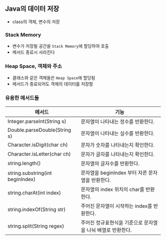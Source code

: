 ## Java의 데이터 저장
- class의 객체, 변수의 저장

### Stack Memory
- 변수가 저장될 공간을 `Stack Memory`에 할당하여 호출
- 메서드 종료시 사라진다

### Heap Space, 객체와 주소
- 클래스와 같은 객체들은 `Heap Space`에 할당됨
- 메서드가 종료되어도 객체의 데이터를 저장함

### 유용한 메서드들

| 메서드 | 기능 |
| --- | --- |
| Integer.parseInt(String s) | 문자열이 나타내는 정수를 반환한다. |
| Double.parseDouble(String s) | 문자열이 나타내는 실수를 반환한다. |
| Character.isDigit(char ch) | 문자가 숫자를 나타내는지 확인한다. |
| Character.isLetter(char ch) | 문자가 글자를 나타내는지 확인한다. |
| string.length() | 문자열의 글자수를 반환한다. |
| string.substring(int beginIndex) | 문자열을 beginIndex 부터 자른 문자열을 반환한다. |
| string.charAt(int index) | 문자열의 index 위치의 char를 반환한다. |
| string.indexOf(String str) | 주어진 문자열이 시작하는 index를 반환한다. |
| string.split(String regex) | 주어진 정규표현식을 기준으로 문자열을 나눠 배열로 반환한다. |